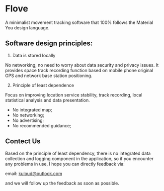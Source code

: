 # Flove

A minimalist movement tracking software that 100% follows the Material You design language.


## Software design principles:

1. Data is stored locally

No networking, no need to worry about data security and privacy issues. It provides space track recording function based on mobile phone original GPS and network base station positioning.

2. Principle of least dependence

Focus on improving location service stability, track recording, local statistical analysis and data presentation.

- No integrated map;
- No networking;
- No advertising;
- No recommended guidance;

## Contect Us

Based on the principle of least dependency, there is no integrated data collection and logging component in the application, so if you encounter any problems in use, I hope you can directly feedback via:

email: <kuloud@outlook.com>

and we will follow up the feedback as soon as possible.